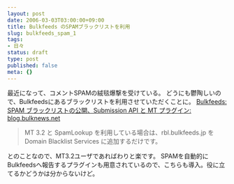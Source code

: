 ```yaml
---
layout: post
date: 2006-03-03T03:00:00+09:00
title: Bulkfeeds のSPAMブラックリストを利用
slug: bulkfeeds_spam_1
tags:
- 日々
status: draft
type: post
published: false
meta: {}
---
```

最近になって、コメントSPAMの絨毯爆撃を受けている。
どうにも鬱陶しいので、Bulkfeedsにあるブラックリストを利用させていただくことに。
<a title="Bulkfeeds: SPAM ブラックリストの公開、Submission API と MT プラグイン: blog.bulknews.net" href="http://blog.bulknews.net/mt/archives/001834.html">Bulkfeeds: SPAM ブラックリストの公開、Submission API と MT プラグイン: blog.bulknews.net</a>
<blockquote>
MT 3.2 と SpamLookup を利用している場合は、rbl.bulkfeeds.jp を Domain Blacklist Services に追加するだけです。
</blockquote>
とのことなので、MT3.2ユーザであればわりと楽です。
SPAMを自動的にBulkfeedsへ報告するプラグインも用意されているので、こちらも導入。役に立てるかどうかは分からないけど。
